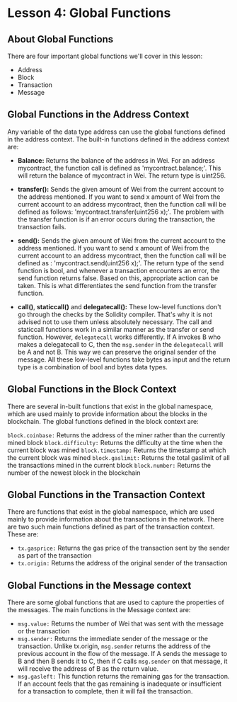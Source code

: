 # Lesson 4: Global Functions

## About Global Functions

There are four important global functions we'll cover in this lesson:

- Address
- Block
- Transaction
- Message

## Global Functions in the Address Context

Any variable of the data type address can use the global functions defined in the address context. The built-in functions defined in the address context are:

- **Balance:** Returns the balance of the address in Wei. For an address mycontract, the function call is defined as 'mycontract.balance;'. This will return the balance of mycontract in Wei. The return type is uint256.

- **transfer():** Sends the given amount of Wei from the current account to the address mentioned. If you want to send x amount of Wei from the current account to an address mycontract, then the function call will be defined as follows: 'mycontract.transfer(uint256 x);'. The problem with the transfer function is if an error occurs during the transaction, the transaction fails.

- **send():** Sends the given amount of Wei from the current account to the address mentioned. If you want to send x amount of Wei from the current account to an address mycontract, then the function call will be defined as : 'mycontract.send(uint256 x);'. The return type of the send function is bool, and whenever a transaction encounters an error, the send function returns false. Based on this, appropriate action can be taken. This is what differentiates the send function from the transfer function.

- **call()**, **staticcall()** and **delegatecall():** These low-level functions don't go through the checks by the Solidity compiler. That's why it is not advised not to use them unless absolutely necessary. The call and staticcall functions work in a similar manner as the transfer or send function. However, `delegatecall` works differently. If A invokes B who makes a delegatecall to C, then the `msg.sender` in the `delegatecall` will be A and not B. This way we can preserve the original sender of the message. All these low-level functions take bytes as input and the return type is a combination of bool and bytes data types.

## Global Functions in the Block Context

There are several in-built functions that exist in the global namespace, which are used mainly to provide information about the blocks in the blockchain. The global functions defined in the block context are:

`block.coinbase:` Returns the address of the miner rather than the currently mined block
`block.difficulty:` Returns the difficulty at the time when the current block was mined
`block.timestamp:` Returns the timestamp at which the current block was mined
`block.gaslimit:` Returns the total gaslimit of all the transactions mined in the current block
`block.number:` Returns the number of the newest block in the blockchain


## Global Functions in the Transaction Context

There are functions that exist in the global namespace, which are used mainly to provide information about the transactions in the network. There are two such main functions defined as part of the transaction context. These are:

- `tx.gasprice:` Returns the gas price of the transaction sent by the sender as part of the transaction
- `tx.origin:` Returns the address of the original sender of the transaction

## Global Functions in the Message context

There are some global functions that are used to capture the properties of the messages. The main functions in the Message context are:

- `msg.value:` Returns the number of Wei that was sent with the message or the transaction
- `msg.sender:` Returns the immediate sender of the message or the transaction. Unlike tx.origin, `msg.sender` returns the address of the previous account in the flow of the message. If A sends the message to B and then B sends it to C, then if C calls `msg.sender` on that message, it will receive the address of B as the return value.
- `msg.gasleft:` This function returns the remaining gas for the transaction. If an account feels that the gas remaining is inadequate or insufficient for a transaction to complete, then it will fail the transaction.